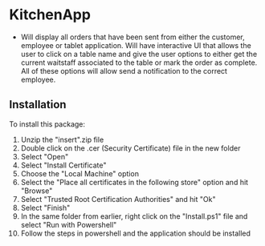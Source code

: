 # KitchenApp
* Will display all orders that have been sent from either the customer, employee or tablet application. 
Will have interactive UI that allows the user to click on a table name and give the user options to either get the current waitstaff associated to the table or mark the order as complete. All of these options will allow send a notification to the correct employee. 

## Installation
To install this package:
1. Unzip the "insert".zip file
2. Double click on the .cer (Security Certificate) file in the new folder
3. Select "Open"
4. Select "Install Certificate"
5. Choose the "Local Machine" option
6. Select the "Place all certificates in the following store" option and hit "Browse"
7. Select "Trusted Root Certification Authorities" and hit "Ok"
8. Select "Finish"
9. In the same folder from earlier, right click on the "Install.ps1" file and select "Run with Powershell"
10. Follow the steps in powershell and the application should be installed
